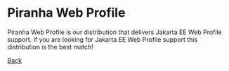 # Piranha Web Profile

Piranha Web Profile is our distribution that delivers Jakarta EE Web Profile
support. If you are looking for Jakarta EE Web Profile support this distribution
is the best match!

[Back](../)
